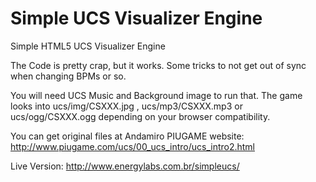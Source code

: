 Simple UCS Visualizer Engine
=========

Simple HTML5 UCS Visualizer Engine

The Code is pretty crap, but it works. Some tricks to not get out of sync when changing BPMs or so.

You will need UCS Music and Background image to run that. The game looks into ucs/img/CSXXX.jpg , ucs/mp3/CSXXX.mp3 or ucs/ogg/CSXXX.ogg depending on your browser compatibility.

You can get original files at Andamiro PIUGAME website: http://www.piugame.com/ucs/00_ucs_intro/ucs_intro2.html 

Live Version: http://www.energylabs.com.br/simpleucs/

